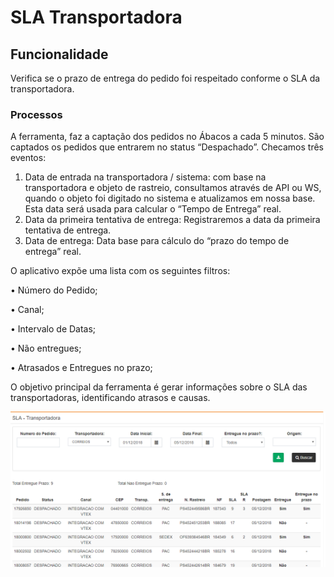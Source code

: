 # SLA Transportadora

## Funcionalidade

Verifica se o prazo de entrega do pedido foi respeitado conforme o SLA da transportadora.

### Processos

A ferramenta, faz a captação dos pedidos no Ábacos a cada 5 minutos. São captados os pedidos que entrarem no status “Despachado”. Checamos três eventos:

1. Data de entrada na transportadora / sistema: com base na transportadora e objeto de rastreio, consultamos através de API ou WS, quando o objeto foi digitado no sistema e atualizamos em nossa base. Esta data será usada para calcular o “Tempo de Entrega” real.
2. Data da primeira tentativa de entrega: Registraremos a data da primeira tentativa de entrega.
3. Data de entrega: Data base para cálculo do “prazo do tempo de entrega” real.

O aplicativo expõe uma lista com os seguintes filtros:

• Número do Pedido;

• Canal;

• Intervalo de Datas;

• Não entregues;

• Atrasados e Entregues no prazo;

O objetivo principal da ferramenta é gerar informações sobre o SLA das transportadoras, identificando atrasos e causas.

![](../.gitbook/assets/image%20%285%29.png)

